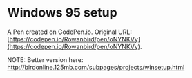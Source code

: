 # Windows 95 setup

A Pen created on CodePen.io. Original URL: [https://codepen.io/Rowanbird/pen/oNYNKVy](https://codepen.io/Rowanbird/pen/oNYNKVy).

NOTE: Better version here: http://birdonline.125mb.com/subpages/projects/winsetup.html
